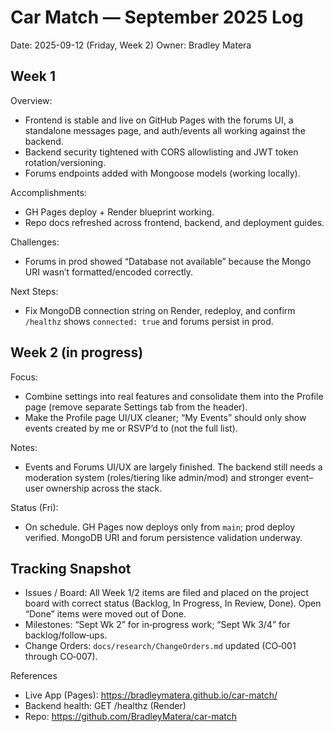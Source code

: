 # Car Match — September 2025 Log

Date: 2025-09-12 (Friday, Week 2)
Owner: Bradley Matera

## Week 1

Overview:
- Frontend is stable and live on GitHub Pages with the forums UI, a standalone messages page, and auth/events all working against the backend.
- Backend security tightened with CORS allowlisting and JWT token rotation/versioning.
- Forums endpoints added with Mongoose models (working locally).

Accomplishments:
- GH Pages deploy + Render blueprint working.
- Repo docs refreshed across frontend, backend, and deployment guides.

Challenges:
- Forums in prod showed “Database not available” because the Mongo URI wasn’t formatted/encoded correctly.

Next Steps:
- Fix MongoDB connection string on Render, redeploy, and confirm `/healthz` shows `connected: true` and forums persist in prod.

## Week 2 (in progress)

Focus:
- Combine settings into real features and consolidate them into the Profile page (remove separate Settings tab from the header).
- Make the Profile page UI/UX cleaner; “My Events” should only show events created by me or RSVP’d to (not the full list).

Notes:
- Events and Forums UI/UX are largely finished. The backend still needs a moderation system (roles/tiering like admin/mod) and stronger event–user ownership across the stack.

Status (Fri):
- On schedule. GH Pages now deploys only from `main`; prod deploy verified. MongoDB URI and forum persistence validation underway.

## Tracking Snapshot

- Issues / Board: All Week 1/2 items are filed and placed on the project board with correct status (Backlog, In Progress, In Review, Done). Open “Done” items were moved out of Done.
- Milestones: “Sept Wk 2” for in‑progress work; “Sept Wk 3/4” for backlog/follow‑ups.
- Change Orders: `docs/research/ChangeOrders.md` updated (CO‑001 through CO‑007).

References
- Live App (Pages): https://bradleymatera.github.io/car-match/
- Backend health: GET /healthz (Render)
- Repo: https://github.com/BradleyMatera/car-match
